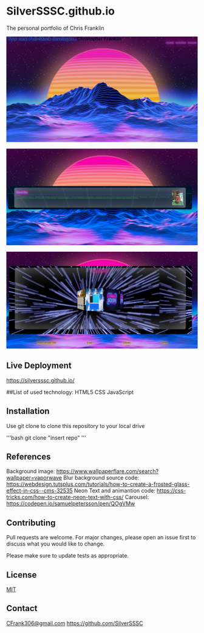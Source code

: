 # SilverSSSC.github.io
The personal portfolio of Chris Franklin

![Preview of the project](./portfolio.png)

![Preview of the project](./Portfolio2.png)

![Preview of the project](./Portfolio3.png)


## Live Deployment

https://silversssc.github.io/

##List of used technology:
HTML5
CSS
JavaScript


## Installation

Use git clone to clone this repository to your local drive

'''bash
git clone "insert repo"
'''

## References
Background image: https://www.wallpaperflare.com/search?wallpaper=vaporwave
Blur background source code: https://webdesign.tutsplus.com/tutorials/how-to-create-a-frosted-glass-effect-in-css--cms-32535
Neon Text and animantion code: https://css-tricks.com/how-to-create-neon-text-with-css/
Carousel: https://codepen.io/samuelpetersson/pen/QOgVMw

## Contributing
Pull requests are welcome. For major changes, please open an issue first to discuss what you would like to change.

Please make sure to update tests as appropriate.

## License
[MIT](https://choosealicense.com/licenses/mit/)

## Contact
CFrank306@gmail.com
https://github.com/SilverSSSC
